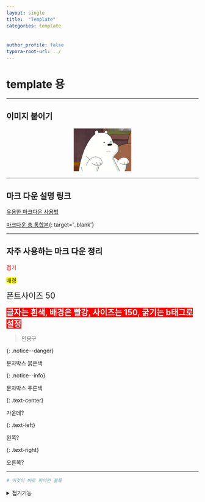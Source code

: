 ```yaml
---
layout: single
title:  "Template"
categories: template


author_profile: false
typora-root-url: ../
---
```


# template 용

---

## 이미지 붙이기

<p align='center'><img src="/images/2023-05-22-first/bear.PNG" alt="bear" style="zoom: 50%;" /></p>

---

## 마크 다운 설명 링크

[유용한 마크다운 사용법](https://velog.io/@wdahlia/markdown)



[마크다운 총 통합본](https://ingu627.github.io/md/markdown_grammar/#**글자**-**크기**-**조정**){: target='_blank'}



---

## 자주 사용하는 마크 다운 정리

<span style= 'color:red'>접기</span>

<span style='background-color:yellow'>배경</span> 

<span style='font-size:150%'>폰트사이즈 50</span>

<b><span style="color:white; background-color:red; font-size:150%">글자는 흰색, 배경은 빨강, 사이즈는 150, 굵기는 b태그로 설정</span></b>

> 인용구



{: .notice--danger}

문자박스 붉은색



{: .notice--info}

문자박스 푸른색



{: .text-center}

가운데?



{: .text-left}

왼쪽?



{: .text-right}

오른쪽?

---

```py
# 이것이 바로 파이썬 블록
```

<details>
  <summary>접기기능</summary>
  이걸로 접기기능 활성화
</details>




